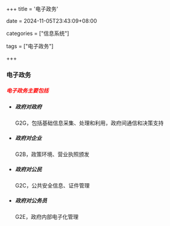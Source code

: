 +++
title = '电子政务'

date = 2024-11-05T23:43:09+08:00

categories = ["信息系统"]

tags = ["电子政务"]

+++



### 电子政务



##### <font color='red'>电子政务主要包括</font>

- ##### 政府对政府

  G2G，包括基础信息采集、处理和利用，政府间通信和决策支持

- ##### 政府对企业

  G2B，政策环境、营业执照颁发

- ##### 政府对公民

  G2C，公共安全信息、证件管理

- ##### 政府对公务员

  G2E，政府内部电子化管理


